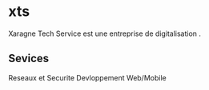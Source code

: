 # xts
Xaragne Tech Service est une entreprise de digitalisation .
## Sevices
Reseaux et Securite
Devloppement Web/Mobile
